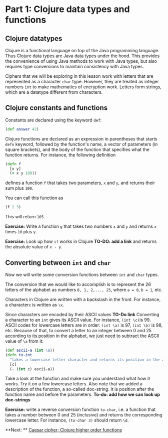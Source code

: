 # Part 1: Clojure data types and functions

## Clojure datatypes

Clojure is a functional language on top of the Java programming language. Thus Clojure data types are Java data types under the hood. This provides the convenience of using Java methods to work with Java types, but also requires type conversions to maintain consistency with Java types.

Ciphers that we will be exploring in this lesson work with letters that are represented as a character `char` type. However, they are treated as integer numbers `int` to make mathematics of encryption work. Letters form strings, which are a datatype different from characters. 

## Clojure constants and functions

Constants are declared using the keyword `def`:
```clojure
(def answer 42)
```

Clojure functions are declared as an expression in parentheses that starts `defn` keyword, followed by the function's name, a vector of parameters (in square brackets), and the body of the function that specifies what the function returns. For instance, the following definition

```clojure
(defn f 
  [x y] 
  (+ x y 100))
```
defines a function `f` that takes two parameters, `x` and `y`, and returns their sum plus `100`. 

You can call this function as 
```clojure 
(f 2 3)
```
This will return `105`. 

**Exercise:** Write a function `g` that takes two numbers `x` and `y` and returns `x` times `10` plus `y`. 

**Exercise:** Look up how `if` works in Clojure **TO-DO: add a link** and returns the absolute value of `x - y`.

## Converting between `int` and `char`

Now we will write some
conversion functions between `int` and `char` types. 

The conversion that we would like to accomplish is to represent the 26 letters of the alphabet as numbers `0, 1, 2,..., 25`, where `a = 0`, `b = 1`, etc. 

Characters in Clojure are written with a backslash in the front. For instance, a character`x` is written as `\x`. 

Since characters are encoded by their ASCII values **TO-Do link** 
Converting a character to an `int` gives its ASCII value.
For instance, `(int \c)`is 99. 
ASCII codes for lowercase letters are in order: `(int \a)` is 97, `(int \b)` is 98, etc. 
Because of that, to convert a letter to an integer between 0 and 25 according to its position in the alphabet, we just need to subtract the ASCII value of `\a` from it:

```clojure
(def ascii-a (int \a))
(defn to-int
  "takes a lowercase letter character and returns its position in the alphabet: a = 0, b = 1, etc."
  [c]
  (- (int c) ascii-a))
``` 
Take a look at the function and make sure you understand what how it works. Try it on a few lowercase letters. 
Also note that we added a description of the function, a so-called doc-string. It is position after the function name and before the parameters. **To-do: add how we can look up doc-strings**

**Exercise:** write a reverse conversion function `to-char`, i.e. a function that takes a number between 0 and 25 (inclusive) and returns the corresponding lowercase letter. For instance, `(to-char 3)` should return `\d`.  

**Next: ** [Caesar cipher; Clojure higher order functions](track2-caesar.md)